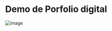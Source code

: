 # Demo de Porfolio digital

![image](https://github.com/user-attachments/assets/72555e3a-f9e1-474a-b205-6c5935642d89)

